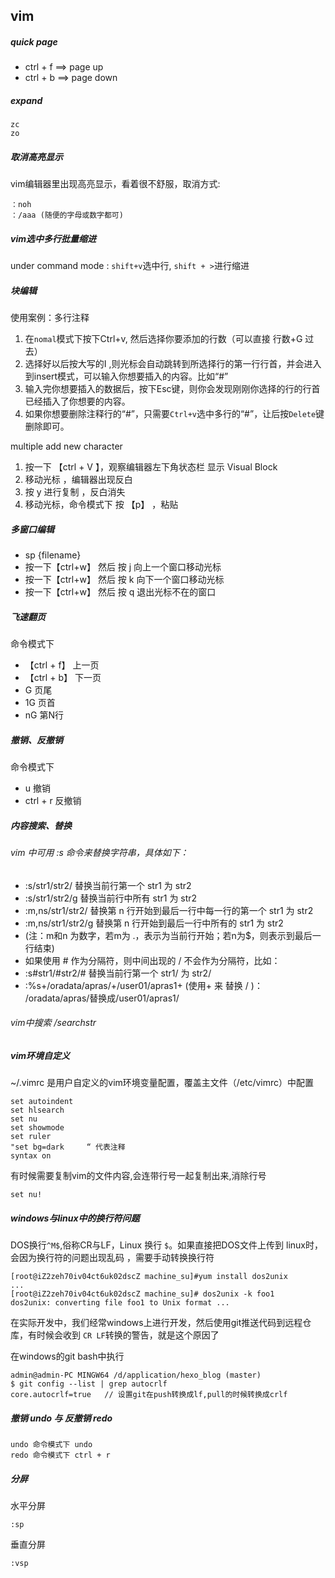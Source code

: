 ## vim 

##### quick page

 - ctrl + f  ==> page up
 - ctrl + b  ==> page down

##### expand

    zc
    zo

##### 取消高亮显示

vim编辑器里出现高亮显示，看着很不舒服，取消方式:

    ：noh
    ：/aaa (随便的字母或数字都可)

##### vim选中多行批量缩进

under command mode : `shift+v`选中行, `shift + >`进行缩进

##### 块编辑

使用案例：多行注释

 1. 在`nomal`模式下按下Ctrl+v, 然后选择你要添加的行数（可以直接 行数+G 过去）
 1. 选择好以后按大写的I ,则光标会自动跳转到所选择行的第一行行首，并会进入到insert模式，可以输入你想要插入的内容。比如“#”
 1. 输入完你想要插入的数据后，按下Esc键，则你会发现刚刚你选择的行的行首已经插入了你想要的内容。
 1. 如果你想要删除注释行的“#”，只需要`Ctrl+v`选中多行的“#”，让后按`Delete`键删除即可。

multiple add new character
 
 1. 按一下 【ctrl + V 】，观察编辑器左下角状态栏 显示 Visual Block
 1. 移动光标 ，编辑器出现反白
 1. 按 y 进行复制 ，反白消失
 1. 移动光标，命令模式下 按 【p】 ，粘贴


##### 多窗口编辑

- sp {filename}
- 按一下【ctrl+w】 然后 按 j 向上一个窗口移动光标
- 按一下【ctrl+w】 然后 按 k 向下一个窗口移动光标
- 按一下【ctrl+w】 然后 按 q 退出光标不在的窗口

##### 飞速翻页

命令模式下

- 【ctrl + f】  上一页
- 【ctrl + b】  下一页
-  G            页尾
-  1G           页首
-  nG           第N行

##### 撤销、反撤销

命令模式下

- u 撤销
- ctrl + r 反撤销

##### 内容搜索、替换

###### vim 中可用 :s 命令来替换字符串，具体如下：

- :s/str1/str2/ 替换当前行第一个 str1 为 str2
- :s/str1/str2/g 替换当前行中所有 str1 为 str2
- :m,ns/str1/str2/ 替换第 n 行开始到最后一行中每一行的第一个 str1 为 str2
- :m,ns/str1/str2/g 替换第 n 行开始到最后一行中所有的 str1 为 str2
- (注：m和n 为数字，若m为 .，表示为当前行开始；若n为$，则表示到最后一行结束)
- 如果使用 # 作为分隔符，则中间出现的 / 不会作为分隔符，比如：
- :s#str1/#str2/# 替换当前行第一个 str1/ 为 str2/
- :%s+/oradata/apras/+/user01/apras1+ (使用+ 来 替换 / )： /oradata/apras/替换成/user01/apras1/

###### vim中搜索 /searchstr

##### vim环境自定义

~/.vimrc 是用户自定义的vim环境变量配置，覆盖主文件（/etc/vimrc）中配置

	set autoindent
	set hlsearch
	set nu
	set showmode
	set ruler
	"set bg=dark     “ 代表注释
	syntax on

有时候需要复制vim的文件内容,会连带行号一起复制出来,消除行号

	set nu!

##### windows与linux中的换行符问题

DOS换行`^M$`,俗称CR与LF，Linux 换行 `$`。如果直接把DOS文件上传到 linux时，会因为换行符的问题出现乱码 ，需要手动转换换行符

	[root@iZ2zeh70iv04ct6uk02dscZ machine_su]#yum install dos2unix
	...
	[root@iZ2zeh70iv04ct6uk02dscZ machine_su]# dos2unix -k foo1
	dos2unix: converting file foo1 to Unix format ...

在实际开发中，我们经常windows上进行开发，然后使用git推送代码到远程仓库，有时候会收到 `CR LF`转换的警告，就是这个原因了

在windows的git bash中执行

	admin@admin-PC MINGW64 /d/application/hexo_blog (master)
	$ git config --list | grep autocrlf
	core.autocrlf=true   // 设置git在push转换成lf,pull的时候转换成crlf

##### 撤销 undo 与 反撤销 redo

    undo 命令模式下 undo
    redo 命令模式下 ctrl + r

##### 分屏

水平分屏   
    
    :sp

垂直分屏

    :vsp
